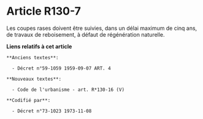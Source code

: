 # Article R130-7

Les coupes rases doivent être suivies, dans un délai maximum de cinq ans, de travaux de reboisement, à défaut de régénération
naturelle.

**Liens relatifs à cet article**

	**Anciens textes**:

	  - Décret n°59-1059 1959-09-07 ART. 4

	**Nouveaux textes**:

	  - Code de l'urbanisme - art. R*130-16 (V)

	**Codifié par**:

	  - Décret n°73-1023 1973-11-08
